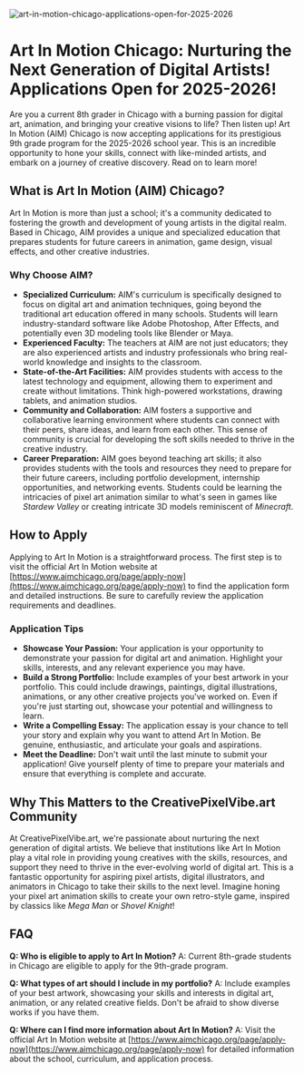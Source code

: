 ![art-in-motion-chicago-applications-open-for-2025-2026](https://images.pexels.com/photos/3766213/pexels-photo-3766213.jpeg?auto=compress&cs=tinysrgb&fit=crop&h=627&w=1200)

# Art In Motion Chicago: Nurturing the Next Generation of Digital Artists! Applications Open for 2025-2026!

Are you a current 8th grader in Chicago with a burning passion for digital art, animation, and bringing your creative visions to life? Then listen up! Art In Motion (AIM) Chicago is now accepting applications for its prestigious 9th grade program for the 2025-2026 school year. This is an incredible opportunity to hone your skills, connect with like-minded artists, and embark on a journey of creative discovery. Read on to learn more!

## What is Art In Motion (AIM) Chicago?

Art In Motion is more than just a school; it's a community dedicated to fostering the growth and development of young artists in the digital realm. Based in Chicago, AIM provides a unique and specialized education that prepares students for future careers in animation, game design, visual effects, and other creative industries. 

### Why Choose AIM?

*   **Specialized Curriculum:** AIM's curriculum is specifically designed to focus on digital art and animation techniques, going beyond the traditional art education offered in many schools. Students will learn industry-standard software like Adobe Photoshop, After Effects, and potentially even 3D modeling tools like Blender or Maya.
*   **Experienced Faculty:** The teachers at AIM are not just educators; they are also experienced artists and industry professionals who bring real-world knowledge and insights to the classroom.
*   **State-of-the-Art Facilities:** AIM provides students with access to the latest technology and equipment, allowing them to experiment and create without limitations. Think high-powered workstations, drawing tablets, and animation studios.
*   **Community and Collaboration:** AIM fosters a supportive and collaborative learning environment where students can connect with their peers, share ideas, and learn from each other. This sense of community is crucial for developing the soft skills needed to thrive in the creative industry.
*   **Career Preparation:** AIM goes beyond teaching art skills; it also provides students with the tools and resources they need to prepare for their future careers, including portfolio development, internship opportunities, and networking events. Students could be learning the intricacies of pixel art animation similar to what's seen in games like *Stardew Valley* or creating intricate 3D models reminiscent of *Minecraft*.

## How to Apply

Applying to Art In Motion is a straightforward process. The first step is to visit the official Art In Motion website at [https://www.aimchicago.org/page/apply-now](https://www.aimchicago.org/page/apply-now) to find the application form and detailed instructions. Be sure to carefully review the application requirements and deadlines.

### Application Tips

*   **Showcase Your Passion:** Your application is your opportunity to demonstrate your passion for digital art and animation. Highlight your skills, interests, and any relevant experience you may have.
*   **Build a Strong Portfolio:** Include examples of your best artwork in your portfolio. This could include drawings, paintings, digital illustrations, animations, or any other creative projects you've worked on. Even if you're just starting out, showcase your potential and willingness to learn.
*   **Write a Compelling Essay:** The application essay is your chance to tell your story and explain why you want to attend Art In Motion. Be genuine, enthusiastic, and articulate your goals and aspirations.
*   **Meet the Deadline:** Don't wait until the last minute to submit your application! Give yourself plenty of time to prepare your materials and ensure that everything is complete and accurate.

## Why This Matters to the CreativePixelVibe.art Community

At CreativePixelVibe.art, we're passionate about nurturing the next generation of digital artists. We believe that institutions like Art In Motion play a vital role in providing young creatives with the skills, resources, and support they need to thrive in the ever-evolving world of digital art. This is a fantastic opportunity for aspiring pixel artists, digital illustrators, and animators in Chicago to take their skills to the next level. Imagine honing your pixel art animation skills to create your own retro-style game, inspired by classics like *Mega Man* or *Shovel Knight*!

## FAQ

**Q: Who is eligible to apply to Art In Motion?**
A: Current 8th-grade students in Chicago are eligible to apply for the 9th-grade program.

**Q: What types of art should I include in my portfolio?**
A: Include examples of your best artwork, showcasing your skills and interests in digital art, animation, or any related creative fields. Don't be afraid to show diverse works if you have them.

**Q: Where can I find more information about Art In Motion?**
A: Visit the official Art In Motion website at [https://www.aimchicago.org/page/apply-now](https://www.aimchicago.org/page/apply-now) for detailed information about the school, curriculum, and application process.
